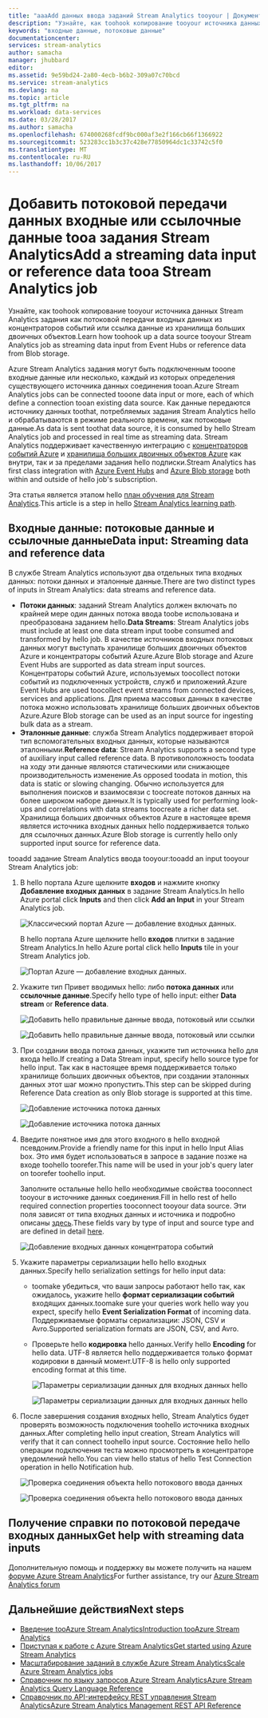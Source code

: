 ```yaml
---
title: "aaaAdd данных ввода заданий Stream Analytics tooyour | Документы Microsoft"
description: "Узнайте, как toohook копирование tooyour источника данных Stream Analytics задания как потоковой передачи входных данных из хранилища больших двоичных данных концентраторов событий или ссылку."
keywords: "входные данные, потоковые данные"
documentationcenter: 
services: stream-analytics
author: samacha
manager: jhubbard
editor: 
ms.assetid: 9e59bd24-2a80-4ecb-b6b2-309a07c70bcd
ms.service: stream-analytics
ms.devlang: na
ms.topic: article
ms.tgt_pltfrm: na
ms.workload: data-services
ms.date: 03/28/2017
ms.author: samacha
ms.openlocfilehash: 674000268fcdf9bc000af3e2f166cb66f1366922
ms.sourcegitcommit: 523283cc1b3c37c428e77850964dc1c33742c5f0
ms.translationtype: MT
ms.contentlocale: ru-RU
ms.lasthandoff: 10/06/2017
---
```

# <a name="add-a-streaming-data-input-or-reference-data-tooa-stream-analytics-job"></a><span data-ttu-id="0f422-104">Добавить потоковой передачи данных входные или ссылочные данные tooa задания Stream Analytics</span><span class="sxs-lookup"><span data-stu-id="0f422-104">Add a streaming data input or reference data tooa Stream Analytics job</span></span>
<span data-ttu-id="0f422-105">Узнайте, как toohook копирование tooyour источника данных Stream Analytics задания как потоковой передачи входных данных из концентраторов событий или ссылка данные из хранилища больших двоичных объектов.</span><span class="sxs-lookup"><span data-stu-id="0f422-105">Learn how toohook up a data source tooyour Stream Analytics job as streaming data input from Event Hubs or reference data from Blob storage.</span></span>

<span data-ttu-id="0f422-106">Azure Stream Analytics задания могут быть подключенным tooone входные данные или несколько, каждый из которых определения существующего источника данных соединения tooan.</span><span class="sxs-lookup"><span data-stu-id="0f422-106">Azure Stream Analytics jobs can be connected tooone data input or more, each of which define a connection tooan existing data source.</span></span> <span data-ttu-id="0f422-107">Как данные передаются источнику данных toothat, потребляемых задания Stream Analytics hello и обрабатываются в режиме реального времени, как потоковые данные.</span><span class="sxs-lookup"><span data-stu-id="0f422-107">As data is sent toothat data source, it is consumed by hello Stream Analytics job and processed in real time as streaming data.</span></span> <span data-ttu-id="0f422-108">Stream Analytics поддерживает качественную интеграцию с [концентраторов событий Azure](https://azure.microsoft.com/services/event-hubs/) и [хранилища больших двоичных объектов Azure](../storage/blobs/storage-dotnet-how-to-use-blobs.md) как внутри, так и за пределами задания hello подписки.</span><span class="sxs-lookup"><span data-stu-id="0f422-108">Stream Analytics has first class integration with [Azure Event Hubs](https://azure.microsoft.com/services/event-hubs/) and [Azure Blob storage](../storage/blobs/storage-dotnet-how-to-use-blobs.md) both within and outside of hello job's subscription.</span></span>

<span data-ttu-id="0f422-109">Эта статья является этапом hello [план обучения для Stream Analytics](/documentation/learning-paths/stream-analytics/).</span><span class="sxs-lookup"><span data-stu-id="0f422-109">This article is a step in hello [Stream Analytics learning path](/documentation/learning-paths/stream-analytics/).</span></span>

## <a name="data-input-streaming-data-and-reference-data"></a><span data-ttu-id="0f422-110">Входные данные: потоковые данные и ссылочные данные</span><span class="sxs-lookup"><span data-stu-id="0f422-110">Data input: Streaming data and reference data</span></span>
<span data-ttu-id="0f422-111">В службе Stream Analytics используют два отдельных типа входных данных: потоки данных и эталонные данные.</span><span class="sxs-lookup"><span data-stu-id="0f422-111">There are two distinct types of inputs in Stream Analytics: data streams and reference data.</span></span>

* <span data-ttu-id="0f422-112">**Потоки данных**: заданий Stream Analytics должен включать по крайней мере один данных потока ввода toobe использована и преобразована заданием hello.</span><span class="sxs-lookup"><span data-stu-id="0f422-112">**Data Streams**: Stream Analytics jobs must include at least one data stream input toobe consumed and transformed by hello job.</span></span> <span data-ttu-id="0f422-113">В качестве источников входных потоковых данных могут выступать хранилище больших двоичных объектов Azure и концентраторы событий Azure.</span><span class="sxs-lookup"><span data-stu-id="0f422-113">Azure Blob storage and Azure Event Hubs are supported as data stream input sources.</span></span> <span data-ttu-id="0f422-114">Концентраторы событий Azure, используемых toocollect потоки событий из подключенных устройств, служб и приложений.</span><span class="sxs-lookup"><span data-stu-id="0f422-114">Azure Event Hubs are used toocollect event streams from connected devices, services and applications.</span></span> <span data-ttu-id="0f422-115">Для приема массовых данных  в качестве потока можно использовать хранилище больших двоичных объектов Azure.</span><span class="sxs-lookup"><span data-stu-id="0f422-115">Azure Blob storage can be used as an input source for ingesting bulk data as a stream.</span></span>  
* <span data-ttu-id="0f422-116">**Эталонные данные**: служба Stream Analytics поддерживает второй тип вспомогательных входных данных, которые называются эталонными.</span><span class="sxs-lookup"><span data-stu-id="0f422-116">**Reference data**: Stream Analytics supports a second type of auxiliary input called reference data.</span></span>  <span data-ttu-id="0f422-117">В противоположность toodata на ходу эти данные являются статическими или снижающее производительность изменение.</span><span class="sxs-lookup"><span data-stu-id="0f422-117">As opposed toodata in motion, this data is static or slowing changing.</span></span>  <span data-ttu-id="0f422-118">Обычно используется для выполнения поисков и взаимосвязи с toocreate потоков данных на более широком наборе данных.</span><span class="sxs-lookup"><span data-stu-id="0f422-118">It is typically used for performing look-ups and correlations with data streams toocreate a richer data set.</span></span>  <span data-ttu-id="0f422-119">Хранилища больших двоичных объектов Azure в настоящее время является источника входных данных hello поддерживается только для ссылочных данных.</span><span class="sxs-lookup"><span data-stu-id="0f422-119">Azure Blob storage is currently hello only supported input source for reference data.</span></span>  

<span data-ttu-id="0f422-120">tooadd задание Stream Analytics ввода tooyour:</span><span class="sxs-lookup"><span data-stu-id="0f422-120">tooadd an input tooyour Stream Analytics job:</span></span>

1. <span data-ttu-id="0f422-121">В hello портала Azure щелкните **входов** и нажмите кнопку **Добавление входных данных** в задание Stream Analytics.</span><span class="sxs-lookup"><span data-stu-id="0f422-121">In hello Azure portal click **Inputs** and then click **Add an Input** in your Stream Analytics job.</span></span>
   
    ![Классический портал Azure — добавление входных данных.](./media/stream-analytics-add-inputs/1-stream-analytics-add-inputs.png)  
   
    <span data-ttu-id="0f422-123">В hello портала Azure щелкните hello **входов** плитки в задание Stream Analytics.</span><span class="sxs-lookup"><span data-stu-id="0f422-123">In hello Azure portal click hello **Inputs** tile in your Stream Analytics job.</span></span>  
   
    ![Портал Azure — добавление входных данных.](./media/stream-analytics-add-inputs/7-stream-analytics-add-inputs.png)  
2. <span data-ttu-id="0f422-125">Укажите тип Привет вводимых hello: либо **потока данных** или **ссылочные данные**.</span><span class="sxs-lookup"><span data-stu-id="0f422-125">Specify hello type of hello input: either **Data stream** or **Reference data**.</span></span>
   
    ![Добавить hello правильные данные ввода, потоковый или ссылки](./media/stream-analytics-add-inputs/2-stream-analytics-add-inputs.png)  
   
    ![Добавить hello правильные данные ввода, потоковый или ссылки](./media/stream-analytics-add-inputs/8-stream-analytics-add-inputs.png)  
3. <span data-ttu-id="0f422-128">При создании ввода потока данных, укажите тип источника hello для входа hello.</span><span class="sxs-lookup"><span data-stu-id="0f422-128">If creating a Data Stream input, specify hello source type for hello input.</span></span>  <span data-ttu-id="0f422-129">Так как в настоящее время поддерживается только хранилище больших двоичных объектов, при создании эталонных данных этот шаг можно пропустить.</span><span class="sxs-lookup"><span data-stu-id="0f422-129">This step can be skipped during Reference Data creation as only Blob storage is supported at this time.</span></span>
   
    ![Добавление источника потока данных](./media/stream-analytics-add-inputs/3-stream-analytics-add-inputs.png)  
   
    ![Добавление источника потока данных](./media/stream-analytics-add-inputs/9-stream-analytics-add-inputs.png)  
4. <span data-ttu-id="0f422-132">Введите понятное имя для этого входного в hello входной псевдоним.</span><span class="sxs-lookup"><span data-stu-id="0f422-132">Provide a friendly name for this input in hello Input Alias box.</span></span>  <span data-ttu-id="0f422-133">Это имя будет использоваться в запросе в задание позже на входе toohello toorefer.</span><span class="sxs-lookup"><span data-stu-id="0f422-133">This name will be used in your job's query later on toorefer toohello input.</span></span>
   
    <span data-ttu-id="0f422-134">Заполните остальные hello hello необходимые свойства tooconnect tooyour в источнике данных соединения.</span><span class="sxs-lookup"><span data-stu-id="0f422-134">Fill in hello rest of hello required connection properties tooconnect tooyour data source.</span></span> <span data-ttu-id="0f422-135">Эти поля зависят от типа входных данных и источника и подробно описаны [здесь](stream-analytics-create-a-job.md).</span><span class="sxs-lookup"><span data-stu-id="0f422-135">These fields vary by type of input and source type and are defined in detail [here](stream-analytics-create-a-job.md).</span></span>  
   
    ![Добавление входных данных концентратора событий](./media/stream-analytics-add-inputs/4-stream-analytics-add-inputs.png)  
5. <span data-ttu-id="0f422-137">Укажите параметры сериализации hello hello входных данных.</span><span class="sxs-lookup"><span data-stu-id="0f422-137">Specify hello serialization settings for hello input data:</span></span>
   
   * <span data-ttu-id="0f422-138">toomake убедиться, что ваши запросы работают hello так, как ожидалось, укажите hello **формат сериализации событий** входящих данных.</span><span class="sxs-lookup"><span data-stu-id="0f422-138">toomake sure your queries work hello way you expect, specify hello **Event Serialization Format** of incoming data.</span></span>  <span data-ttu-id="0f422-139">Поддерживаемые форматы сериализации: JSON, CSV и Avro.</span><span class="sxs-lookup"><span data-stu-id="0f422-139">Supported serialization formats are JSON, CSV, and Avro.</span></span>
   * <span data-ttu-id="0f422-140">Проверьте hello **кодировка** hello данных.</span><span class="sxs-lookup"><span data-stu-id="0f422-140">Verify hello **Encoding** for hello data.</span></span>  <span data-ttu-id="0f422-141">UTF-8 является hello поддерживается только формат кодировки в данный момент.</span><span class="sxs-lookup"><span data-stu-id="0f422-141">UTF-8 is hello only supported encoding format at this time.</span></span>
     
     ![Параметры сериализации данных для входных данных hello](./media/stream-analytics-add-inputs/5-stream-analytics-add-inputs.png)  
     
     ![Параметры сериализации данных для входных данных hello](./media/stream-analytics-add-inputs/10-stream-analytics-add-inputs.png)  
6. <span data-ttu-id="0f422-144">После завершения создания входных hello, Stream Analytics будет проверять возможность подключения toohello источника входных данных.</span><span class="sxs-lookup"><span data-stu-id="0f422-144">After completing hello input creation, Stream Analytics will verify that it can connect toohello input source.</span></span>  <span data-ttu-id="0f422-145">Состояние hello hello операции подключения теста можно просмотреть в концентраторе уведомлений hello.</span><span class="sxs-lookup"><span data-stu-id="0f422-145">You can view hello status of hello Test Connection operation in hello Notification hub.</span></span>
   
    ![Проверка соединения объекта hello потокового ввода данных](./media/stream-analytics-add-inputs/6-stream-analytics-add-inputs.png)  
   
    ![Проверка соединения объекта hello потокового ввода данных](./media/stream-analytics-add-inputs/11-stream-analytics-add-inputs.png)  

## <a name="get-help-with-streaming-data-inputs"></a><span data-ttu-id="0f422-148">Получение справки по потоковой передаче входных данных</span><span class="sxs-lookup"><span data-stu-id="0f422-148">Get help with streaming data inputs</span></span>
<span data-ttu-id="0f422-149">Дополнительную помощь и поддержку вы можете получить на нашем [форуме Azure Stream Analytics](https://social.msdn.microsoft.com/Forums/en-US/home?forum=AzureStreamAnalytics)</span><span class="sxs-lookup"><span data-stu-id="0f422-149">For further assistance, try our [Azure Stream Analytics forum](https://social.msdn.microsoft.com/Forums/en-US/home?forum=AzureStreamAnalytics)</span></span>

## <a name="next-steps"></a><span data-ttu-id="0f422-150">Дальнейшие действия</span><span class="sxs-lookup"><span data-stu-id="0f422-150">Next steps</span></span>
* [<span data-ttu-id="0f422-151">Введение tooAzure Stream Analytics</span><span class="sxs-lookup"><span data-stu-id="0f422-151">Introduction tooAzure Stream Analytics</span></span>](stream-analytics-introduction.md)
* [<span data-ttu-id="0f422-152">Приступая к работе с Azure Stream Analytics</span><span class="sxs-lookup"><span data-stu-id="0f422-152">Get started using Azure Stream Analytics</span></span>](stream-analytics-real-time-fraud-detection.md)
* [<span data-ttu-id="0f422-153">Масштабирование заданий в службе Azure Stream Analytics</span><span class="sxs-lookup"><span data-stu-id="0f422-153">Scale Azure Stream Analytics jobs</span></span>](stream-analytics-scale-jobs.md)
* [<span data-ttu-id="0f422-154">Справочник по языку запросов Azure Stream Analytics</span><span class="sxs-lookup"><span data-stu-id="0f422-154">Azure Stream Analytics Query Language Reference</span></span>](https://msdn.microsoft.com/library/azure/dn834998.aspx)
* [<span data-ttu-id="0f422-155">Справочник по API-интерфейсу REST управления Stream Analytics</span><span class="sxs-lookup"><span data-stu-id="0f422-155">Azure Stream Analytics Management REST API Reference</span></span>](https://msdn.microsoft.com/library/azure/dn835031.aspx)

